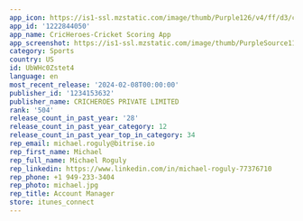 ```yaml
---
app_icon: https://is1-ssl.mzstatic.com/image/thumb/Purple126/v4/ff/d3/cd/ffd3cd59-d186-99b2-40b6-cf6030ce0b90/AppIcon-1x_U007emarketing-0-10-0-85-220-0.png/1024x1024bb.png
app_id: '1222844050'
app_name: CricHeroes-Cricket Scoring App
app_screenshot: https://is1-ssl.mzstatic.com/image/thumb/PurpleSource116/v4/12/71/4d/12714d0c-942e-06b9-32f3-2a4d440f1378/9e2347b5-18f3-495a-8f3a-833aa7f46409_iOS_-_Screen_-_SE_-1__U2013_1.png/1242x2208bb.png
category: Sports
country: US
id: UbWHc0Zstet4
language: en
most_recent_release: '2024-02-08T00:00:00'
publisher_id: '1234153632'
publisher_name: CRICHEROES PRIVATE LIMITED
rank: '504'
release_count_in_past_year: '28'
release_count_in_past_year_category: 12
release_count_in_past_year_top_in_category: 34
rep_email: michael.roguly@bitrise.io
rep_first_name: Michael
rep_full_name: Michael Roguly
rep_linkedin: https://www.linkedin.com/in/michael-roguly-77376710
rep_phone: +1 949-233-3404
rep_photo: michael.jpg
rep_title: Account Manager
store: itunes_connect
---
```

